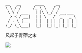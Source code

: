```
__   __      ____     __        
\ \ / /     /_ \ \   / /        
 \ V / ___   | |\ \_/ / __ ___  
  > < / __|  | | \   / '_ ` _ \ 
 / . \ (__   | |  | || | | | | |
/_/ \_\___|  |_|  |_||_| |_| |_|
```

风起于青萍之末

![](https://img.shields.io/badge/Cyber%20security-Red%20Team-red)
